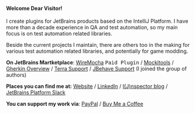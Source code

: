 #### Welcome Dear Visitor!

I create plugins for JetBrains products based on the IntelliJ Platform. I have more than a decade experience in QA and test automation, so my main focus is on test automation related libraries.

Beside the current projects I maintain, there are others too in the making for various test automation related libraries, and potentially for game modding.

**On JetBrains Martketplace**: [WireMocha](https://plugins.jetbrains.com/plugin/18860-wiremocha) <kbd>Paid Plugin</kbd> / [Mockitools](https://plugins.jetbrains.com/plugin/18117-mockitools) / [Gherkin Overview](https://plugins.jetbrains.com/plugin/16716-gherkin-overview) / [Terra Support](https://plugins.jetbrains.com/plugin/15430-terra-support) / [JBehave Support](https://plugins.jetbrains.com/plugin/7268-jbehave-support) (I joined the group of authors)

**Places you can find me at:** [Website](https://www.picimako.com) / [LinkedIn](https://www.linkedin.com/in/tamas-balog) / [I(J)nspector blog](https://ijnspector.wordpress.com/) / [JetBrains Platform Slack](https://plugins.jetbrains.com/slack)

**You can support my work via**: [PayPal](https://www.paypal.com/donate/?hosted_button_id=VVLWNZWPBRUDL) / [Buy Me a Coffee](https://www.buymeacoffee.com/picimako)
<!--
**picimako/picimako** is a ✨ _special_ ✨ repository because its `README.md` (this file) appears on your GitHub profile.

Here are some ideas to get you started:

- 🔭 I’m currently working on ...
- 🌱 I’m currently learning ...
- 👯 I’m looking to collaborate on ...
- 🤔 I’m looking for help with ...
- 💬 Ask me about ...
- 📫 How to reach me: ...
- ⚡ Fun fact: ...
-->
